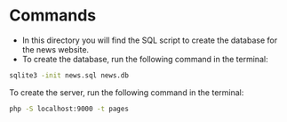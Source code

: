 # Commands

- In this directory you will find the SQL script to create the database for the news website.
- To create the database, run the following command in the terminal:

``` bash
sqlite3 -init news.sql news.db
```

To create the server, run the following command in the terminal:

``` bash
php -S localhost:9000 -t pages
```
